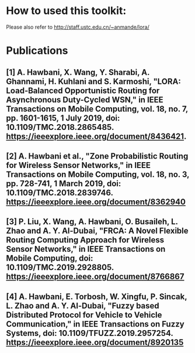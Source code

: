 # How to used this toolkit:
Please also refer to  http://staff.ustc.edu.cn/~anmande/lora/

# Publications 
[1]  A. Hawbani, X. Wang, Y. Sharabi, A. Ghannami, H. Kuhlani and S. Karmoshi, "LORA: Load-Balanced Opportunistic Routing for Asynchronous Duty-Cycled WSN," in IEEE Transactions on Mobile Computing, vol. 18, no. 7, pp. 1601-1615, 1 July 2019, doi: 10.1109/TMC.2018.2865485.
https://ieeexplore.ieee.org/document/8436421.
-
[2] A. Hawbani et al., "Zone Probabilistic Routing for Wireless Sensor Networks," in IEEE Transactions on Mobile Computing, vol. 18, no. 3, pp. 728-741, 1 March 2019, doi: 10.1109/TMC.2018.2839746. 
https://ieeexplore.ieee.org/document/8362940
-
[3] P. Liu, X. Wang, A. Hawbani, O. Busaileh, L. Zhao and A. Y. Al-Dubai, "FRCA: A Novel Flexible Routing Computing Approach for Wireless Sensor Networks," in IEEE Transactions on Mobile Computing, doi: 10.1109/TMC.2019.2928805.
https://ieeexplore.ieee.org/document/8766867
-
[4] A. Hawbani, E. Torbosh, W. Xingfu, P. Sincak, L. Zhao and A. Y. Al-Dubai, "Fuzzy based Distributed Protocol for Vehicle to Vehicle Communication," in IEEE Transactions on Fuzzy Systems, doi: 10.1109/TFUZZ.2019.2957254.
https://ieeexplore.ieee.org/document/8920135
-




